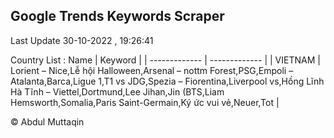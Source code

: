 

## Google Trends Keywords Scraper 
 
Last Update 30-10-2022 , 19:26:41

Country List :
 Name  | Keyword |
| ------------- | ------------- |
| VIETNAM | Lorient – Nice,Lễ hội Halloween,Arsenal – nottm Forest,PSG,Empoli – Atalanta,Barca,Ligue 1,T1 vs JDG,Spezia – Fiorentina,Liverpool vs,Hồng Lĩnh Hà Tĩnh – Viettel,Dortmund,Lee Jihan,Jin (BTS,Liam Hemsworth,Somalia,Paris Saint-Germain,Ký ức vui vẻ,Neuer,Tot |



© Abdul Muttaqin 
